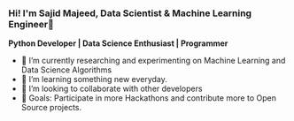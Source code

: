 ### Hi! I'm Sajid Majeed, Data Scientist & Machine Learning Engineer👋 
**Python Developer | Data Science Enthusiast | Programmer**



<!--
**SajidMajeed92/SajidMajeed92** is a ✨ _special_ ✨ repository because its `README.md` (this file) appears on your GitHub profile.

Here are some ideas to get you started:
-->
- 🔭  I’m currently researching and experimenting on Machine Learning and Data Science Algorithms
- 🌱 I’m learning something new everyday.
- 👯 I’m looking to collaborate with other developers
- 🤔 Goals: Participate in more Hackathons and contribute more to Open Source projects.
<!--
- 💬 Ask me about ...
- 📫 How to reach me: ...
- 😄 Pronouns: ...
- ⚡ Fun fact: ...
-->
